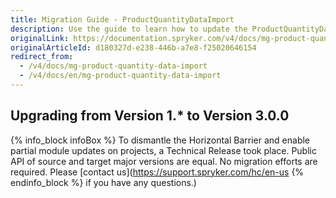 ```yaml
---
title: Migration Guide - ProductQuantityDataImport
description: Use the guide to learn how to update the ProductQuantityDataImport module.
originalLink: https://documentation.spryker.com/v4/docs/mg-product-quantity-data-import
originalArticleId: d180327d-e238-446b-a7e8-f25020646154
redirect_from:
  - /v4/docs/mg-product-quantity-data-import
  - /v4/docs/en/mg-product-quantity-data-import
---
```


## Upgrading from Version 1.* to Version 3.0.0

{% info_block infoBox %}
To dismantle the Horizontal Barrier and enable partial module updates on projects, a Technical Release took place. Public API of source and target major versions are equal. No migration efforts are required. Please [contact us](https://support.spryker.com/hc/en-us
{% endinfo_block %} if you have any questions.)
